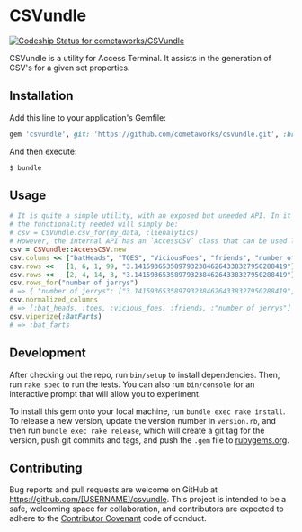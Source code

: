 # CSVundle
[ ![Codeship Status for cometaworks/CSVundle](https://codeship.com/projects/d9fe0ac0-5a29-0133-81d7-0e6f49d10408/status?branch=master)](https://codeship.com/projects/110270)

CSVundle is a utility for Access Terminal. It assists in the generation of CSV's for a given set properties.

## Installation

Add this line to your application's Gemfile:

```ruby
gem 'csvundle', git: 'https://github.com/cometaworks/csvundle.git', :branch => 'master'
```

And then execute:

    $ bundle

## Usage

```ruby
# It is quite a simple utility, with an exposed but uneeded API. In it's final implementation,
# the functionality needed will simply be:
# csv = CSVundle.csv_for(my_data, :lienalytics)
# However, the internal API has an `AccessCSV` class that can be used like so:
csv = CSVundle::AccessCSV.new
csv.colums << ["batHeads", "TOES", "ViciousFoes", "friends", "number of jerrys"]
csv.rows <<   [1, 6, 1, 99, "3.14159365358979323846264338327950288419"]
csv.rows <<   [2, 4, 14, 3, "3.14159365358979323846264338327950288419"]
csv.rows_for("number of jerrys")
# => { "number of jerrys": ["3.14159365358979323846264338327950288419", "3.14159365358979323846264338327950288419"] }
csv.normalized_columns
# => [:bat_heads, :toes, :vicious_foes, :friends, :"number of jerrys"]
csv.viperize(:BatFarts)
# => :bat_farts
```

## Development

After checking out the repo, run `bin/setup` to install dependencies. Then, run `rake spec` to run the tests. You can also run `bin/console` for an interactive prompt that will allow you to experiment.

To install this gem onto your local machine, run `bundle exec rake install`. To release a new version, update the version number in `version.rb`, and then run `bundle exec rake release`, which will create a git tag for the version, push git commits and tags, and push the `.gem` file to [rubygems.org](https://rubygems.org).

## Contributing

Bug reports and pull requests are welcome on GitHub at https://github.com/[USERNAME]/csvundle. This project is intended to be a safe, welcoming space for collaboration, and contributors are expected to adhere to the [Contributor Covenant](contributor-covenant.org) code of conduct.

